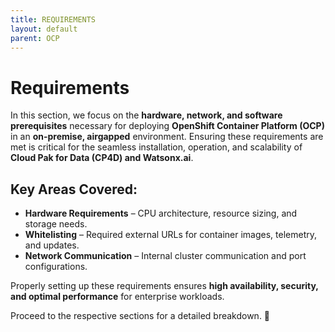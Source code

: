 ```yaml
---
title: REQUIREMENTS
layout: default
parent: OCP
---
```


# Requirements  

In this section, we focus on the **hardware, network, and software prerequisites** necessary for deploying **OpenShift Container Platform (OCP)** in an **on-premise, airgapped** environment. Ensuring these requirements are met is critical for the seamless installation, operation, and scalability of **Cloud Pak for Data (CP4D) and Watsonx.ai**.  

## **Key Areas Covered:**  
- **Hardware Requirements** – CPU architecture, resource sizing, and storage needs.  
- **Whitelisting** – Required external URLs for container images, telemetry, and updates.  
- **Network Communication** – Internal cluster communication and port configurations.  

Properly setting up these requirements ensures **high availability, security, and optimal performance** for enterprise workloads.  

Proceed to the respective sections for a detailed breakdown. 🚀  